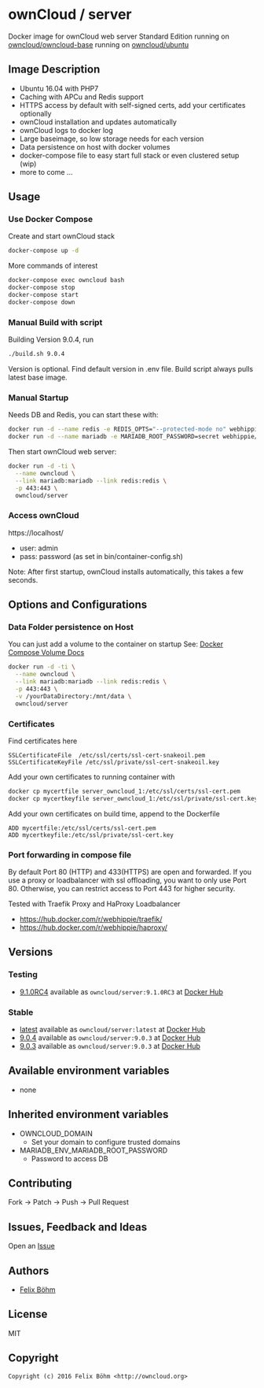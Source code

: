 # ownCloud / server

Docker image for ownCloud web server Standard Edition
running on [owncloud/owncloud-base](https://hub.docker.com/r/owncloud/owncloud-base/)
running on [owncloud/ubuntu](https://hub.docker.com/r/owncloud/ubuntu/)

## Image Description

- Ubuntu 16.04 with PHP7
- Caching with APCu and Redis support
- HTTPS access by default with self-signed certs, add your certificates optionally 
- ownCloud installation and updates automatically
- ownCloud logs to docker log
- Large baseimage, so low storage needs for each version
- Data persistence on host with docker volumes
- docker-compose file to easy start full stack or even clustered setup (wip)
- more to come ...


## Usage
### Use Docker Compose

Create and start ownCloud stack

```bash
docker-compose up -d
```

More commands of interest
```bash
docker-compose exec owncloud bash
docker-compose stop
docker-compose start
docker-compose down
```


### Manual Build with script

Building Version 9.0.4, run
```bash
./build.sh 9.0.4
```

Version is optional. Find default version in .env file.
Build script always pulls latest base image.


### Manual Startup

Needs DB and Redis, you can start these with:

```bash
docker run -d --name redis -e REDIS_OPTS="--protected-mode no" webhippie/redis:latest
docker run -d --name mariadb -e MARIADB_ROOT_PASSWORD=secret webhippie/mariadb:latest
```

Then start ownCloud web server:

```bash
docker run -d -ti \
  --name owncloud \
  --link mariadb:mariadb --link redis:redis \
  -p 443:443 \
  owncloud/server
```


### Access ownCloud

https://localhost/

- user: admin
- pass: password	(as set in bin/container-config.sh)

Note: After first startup, ownCloud installs automatically, this takes a few seconds.


## Options and Configurations
### Data Folder persistence on Host

You can just add a volume to the container on startup
See: [Docker Compose Volume Docs](https://docs.docker.com/compose/compose-file/#/volumes-volume-driver)

```bash
docker run -d -ti \
  --name owncloud \
  --link mariadb:mariadb --link redis:redis \
  -p 443:443 \
  -v /yourDataDirectory:/mnt/data \
  owncloud/server
```


### Certificates

Find certificates here
```
SSLCertificateFile	/etc/ssl/certs/ssl-cert-snakeoil.pem
SSLCertificateKeyFile /etc/ssl/private/ssl-cert-snakeoil.key
```

Add your own certificates to running container with 
```bash
docker cp mycertfile server_owncloud_1:/etc/ssl/certs/ssl-cert.pem
docker cp mycertkeyfile server_owncloud_1:/etc/ssl/private/ssl-cert.key
```

Add your own certificates on build time, append to the Dockerfile
```
ADD mycertfile:/etc/ssl/certs/ssl-cert.pem
ADD mycertkeyfile:/etc/ssl/private/ssl-cert.key 
```


### Port forwarding in compose file

By default Port 80 (HTTP) and 433(HTTPS) are open and forwarded.
If you use a proxy or loadbalancer with ssl offloading, you want to only use Port 80.
Otherwise, you can restrict access to Port 443 for higher security.

Tested with Traefik Proxy and HaProxy Loadbalancer
- https://hub.docker.com/r/webhippie/traefik/
- https://hub.docker.com/r/webhippie/haproxy/


## Versions
### Testing
* [9.1.0RC4](https://github.com/owncloud-docker/server/tree/9.1.0RC3)
  available as ```owncloud/server:9.1.0RC3``` at [Docker Hub](https://hub.docker.com/r/owncloud/ubuntu/)

### Stable
* [latest](https://github.com/owncloud-docker/server/tree/master)
  available as ```owncloud/server:latest``` at [Docker Hub](https://hub.docker.com/r/owncloud/ubuntu/)
* [9.0.4](https://github.com/owncloud-docker/server/tree/9.0.4)
  available as ```owncloud/server:9.0.3``` at [Docker Hub](https://hub.docker.com/r/owncloud/ubuntu/)
* [9.0.3](https://github.com/owncloud-docker/server/tree/9.0.3)
  available as ```owncloud/server:9.0.3``` at [Docker Hub](https://hub.docker.com/r/owncloud/ubuntu/)


## Available environment variables

- none


## Inherited environment variables

- OWNCLOUD_DOMAIN
  - Set your domain to configure trusted domains
- MARIADB_ENV_MARIADB_ROOT_PASSWORD 
  - Password to access DB


## Contributing

Fork -> Patch -> Push -> Pull Request

## Issues, Feedback and Ideas

Open an [Issue](https://github.com/owncloud-docker/server/issues)


## Authors

* [Felix Böhm](https://github.com/felixboehm)


## License

MIT


## Copyright

```
Copyright (c) 2016 Felix Böhm <http://owncloud.org>
```
